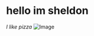 # hello im sheldon
*I like pizza*
![Image](https://external-content.duckduckgo.com/iu/?u=https%3A%2F%2Fs3-media3.fl.yelpcdn.com%2Fbphoto%2FgQBVOlmnmepOHt42Za2IxA%2F168s.jpg&f=1&nofb=1)

